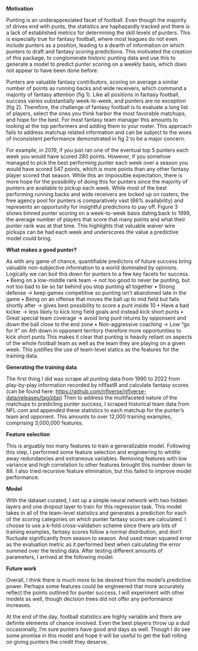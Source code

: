 **Motivation**

Punting is an underappreciated facet of football. Even though the majority of drives end with punts, the statistics are haphazardly tracked and there is a lack of established metrics for determining the skill levels of punters. This is especially true for fantasy football, where most leagues do not even include punters as a position, leading to a dearth of information on which punters to draft and fantasy scoring predictions. This motivated the creation of this package, to conglomerate historic punting data and use this to generate a model to predict punter scoring on a weekly basis, which does not appear to have been done before. 

Punters are valuable fantasy contributors, scoring on average a similar number of points as running backs and wide receivers, which command a majority of fantasy attention (fig 1). Like all positions in fantasy football, success varies substantially week-to-week, and punters are no exception (fig 2). Therefore, the challenge of fantasy football is to evaluate a long list of players, select the ones you think harbor the most favorable matchups, and hope for the best. For most fantasy team manager this amounts to looking at the top performers and adding them to your roster. This approach fails to address matchup related information and can be subject to the woes of inconsistent performance demonstrated in fig 2 to be a major concern.

For example, in 2019, if you just ran one of the eventual top 5 punters each week you would have scored 280 points. However, if you somehow managed to pick the best performing punter each week over a season you would have scored 547 points, which is more points than any other fantasy player scored that season. While this an impossible expectation, there is more hope for the possibility of doing this for punters since the majority of punters are available to pickup each week. While most of the best performing running backs and wide receivers are locked up on rosters, the free agency pool for punters is comparatively vast (66% availability) and represents an opportunity for insightful predictions to pay off. Figure 3 shows binned punter scoring on a week-to-week basis dating back to 1999, the average number of players that score that many points and what their punter rank was at that time. This highlights that valuable waiver wire pickups can be had each week and underscores the value a predictive model could bring.

**What makes a good punter?**

As with any game of chance, quantifiable predictors of future success bring valuable non-subjective information to a world dominated by opinions. Logically we can boil this down for punters to a few key facets for success.
•	Being on a low-middle rank team -> not too good to never be punting, but not too bad to be so far behind you stop punting all together
•	Strong defense -> keep games competitive so punting isn’t abandoned late in the game
•	Being on an offense that moves the ball up to mid field but fails shortly after -> gives best possibility to score a punt inside 10
•	Have a bad kicker -> less likely to kick long field goals and instead kick short punts
•	Great special team coverage -> avoid long punt returns by opponsent and down the ball close to the end zone
•	Non-aggressive coaching -> Low “go for it” on 4th down in opponent territory therefore more opportunities to kick short punts
This makes it clear that punting is heavily reliant on aspects of the whole football team as well as the team they are playing on a given week. This justifies the use of team-level statics as the features for the training data.

**Generating the training data**

The first thing I did was scrape all punting data from 1990 to 2022 from play-by-play information recorded by nflfastR and calculate fantasy scores (can be found here: https://github.com/nflverse/nflverse-data/releases/tag/pbp) 
Then to address the multifaceted nature of the matchups to predicting punter success, I scraped historical team data from NFL.com and appended these statistics to each matchup for the punter’s team and opponent. 
This amounts to over 12,000 training examples, comprising 3,000,000 features. 

**Feature selection**

This is arguably too many features to train a generalizable model. Following this step, I performed some feature selection and engineering to whittle away redundancies and extraneous variables. Removing features with low variance and high correlation to other features brought this number down to 88. I also tried recursive feature elimination, but this failed to improve model performance.

**Model**

With the dataset curated, I set up a simple neural network with two hidden layers and one dropout layer to train for this regression task. This model takes in all of the team-level statistics and generates a prediction for each of the scoring categories on which punter fantasy scores are calculated. I choose to use a k-fold cross-validation scheme since there are lots of training examples, fantasy scores follow a normal distribution, and don’t fluctuate significantly from season to season. And used mean squared error as the evaluation metric as it performed best when calculating the error summed over the testing data. After testing different amounts of parameters, I arrived at the following model.


**Future work**

Overall, I think there is much more to be desired from the model’s predictive power. Perhaps some features could be engineered that more accurately reflect the points outlined for punter success. I will experiment with other models as well, though decision trees did not offer any performance increases. 

At the end of the day, football statistics are highly variable and there are definite elements of chance involved. Even the best players throw up a dud occasionally, I’m sure punters have good and days as well. Though I do see some promise in this model and hope it will be useful to get the ball rolling on giving punters the credit they deserve.
